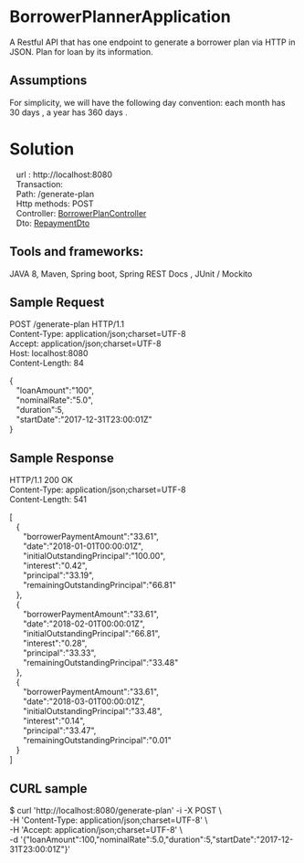 # BorrowerPlannerApplication
A Restful API that has one endpoint to generate a borrower plan via HTTP in JSON. Plan for loan by its information.

## Assumptions
For simplicity, we will have the following day convention: each month has 30 days , a year has 360 days .

# Solution
 &nbsp;&nbsp;&nbsp;url : http://localhost:8080  <br/>
 &nbsp;&nbsp;&nbsp;Transaction:  <br/>
 &nbsp;&nbsp;&nbsp;Path: /generate-plan  <br/>
 &nbsp;&nbsp;&nbsp;Http methods: POST  <br/>
 &nbsp;&nbsp;&nbsp;Controller: [BorrowerPlanController](/src/main/java/com/lendico/borrower/planner/api/controller/BorrowerPlanController.java)  <br/>
 &nbsp;&nbsp;&nbsp;Dto: [RepaymentDto](/src/main/java/com/lendico/borrower/planner/api/dto/RepaymentDto.java)

## Tools and frameworks:
JAVA 8,
Maven,
Spring boot, Spring REST Docs ,
JUnit / Mockito


## Sample Request
POST /generate-plan HTTP/1.1 <br/>
Content-Type: application/json;charset=UTF-8 <br/>
Accept: application/json;charset=UTF-8 <br/>
Host: localhost:8080 <br/>
Content-Length: 84 <br/>

{ <br/>
  &nbsp;&nbsp;&nbsp;"loanAmount":"100", <br/>
  &nbsp;&nbsp;&nbsp;"nominalRate":"5.0", <br/>
  &nbsp;&nbsp;&nbsp;"duration":5, <br/>
  &nbsp;&nbsp;&nbsp;"startDate":"2017-12-31T23:00:01Z" <br/>
} <br/>

## Sample Response
HTTP/1.1 200 OK <br/>
Content-Type: application/json;charset=UTF-8 <br/>
Content-Length: 541 <br/>

[ <br/>
&nbsp;&nbsp;&nbsp;{ <br/>
&nbsp;&nbsp;&nbsp;&nbsp;&nbsp;&nbsp;"borrowerPaymentAmount":"33.61", <br/>
&nbsp;&nbsp;&nbsp;&nbsp;&nbsp;&nbsp;"date":"2018-01-01T00:00:01Z", <br/>
&nbsp;&nbsp;&nbsp;&nbsp;&nbsp;&nbsp;"initialOutstandingPrincipal":"100.00", <br/>
&nbsp;&nbsp;&nbsp;&nbsp;&nbsp;&nbsp;"interest":"0.42", <br/>
&nbsp;&nbsp;&nbsp;&nbsp;&nbsp;&nbsp;"principal":"33.19", <br/>
&nbsp;&nbsp;&nbsp;&nbsp;&nbsp;&nbsp;"remainingOutstandingPrincipal":"66.81" <br/>
&nbsp;&nbsp;&nbsp;}, <br/>
&nbsp;&nbsp;&nbsp;{ <br/>
&nbsp;&nbsp;&nbsp;&nbsp;&nbsp;&nbsp;"borrowerPaymentAmount":"33.61", <br/>
&nbsp;&nbsp;&nbsp;&nbsp;&nbsp;&nbsp;"date":"2018-02-01T00:00:01Z", <br/>
&nbsp;&nbsp;&nbsp;&nbsp;&nbsp;&nbsp;"initialOutstandingPrincipal":"66.81", <br/>
&nbsp;&nbsp;&nbsp;&nbsp;&nbsp;&nbsp;"interest":"0.28", <br/>
&nbsp;&nbsp;&nbsp;&nbsp;&nbsp;&nbsp;"principal":"33.33", <br/>
&nbsp;&nbsp;&nbsp;&nbsp;&nbsp;&nbsp;"remainingOutstandingPrincipal":"33.48" <br/>
&nbsp;&nbsp;&nbsp;}, <br/>
&nbsp;&nbsp;&nbsp;{ <br/>
&nbsp;&nbsp;&nbsp;&nbsp;&nbsp;&nbsp;"borrowerPaymentAmount":"33.61", <br/>
&nbsp;&nbsp;&nbsp;&nbsp;&nbsp;&nbsp;"date":"2018-03-01T00:00:01Z", <br/>
&nbsp;&nbsp;&nbsp;&nbsp;&nbsp;&nbsp;"initialOutstandingPrincipal":"33.48", <br/>
&nbsp;&nbsp;&nbsp;&nbsp;&nbsp;&nbsp;"interest":"0.14", <br/>
&nbsp;&nbsp;&nbsp;&nbsp;&nbsp;&nbsp;"principal":"33.47", <br/>
&nbsp;&nbsp;&nbsp;&nbsp;&nbsp;&nbsp;"remainingOutstandingPrincipal":"0.01" <br/>
&nbsp;&nbsp;&nbsp;} <br/>
]

## CURL sample

$ curl 'http://localhost:8080/generate-plan' -i -X POST \ <br/>
    -H 'Content-Type: application/json;charset=UTF-8' \ <br/>
    -H 'Accept: application/json;charset=UTF-8' \ <br/>
    -d '{"loanAmount":100,"nominalRate":5.0,"duration":5,"startDate":"2017-12-31T23:00:01Z"}'

